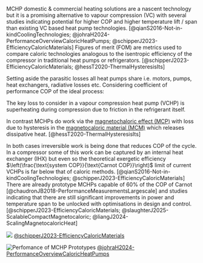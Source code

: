 
MCHP domestic & commercial heating solutions are a nascent technology but it is a promising alternative to vapour compression (VC) with several studies indicating potential for higher COP and higher temperature lift / span than existing VC based heat pump technologies. [@qianS2016-Not-in-kindCoolingTechnologies; @johraH2024-PerformanceOverviewCaloricHeatPumps; @schipperJ2023-EfficiencyCaloricMaterials] Figures of merit (FOM) are metrics used to compare caloric technologies analogous to the isentropic efficiency of the compressor in traditional heat pumps or refrigerators. [@schipperJ2023-EfficiencyCaloricMaterials; @hessT2020-ThermalHysteresisIts]

Setting aside the parasitic losses all heat pumps share i.e. motors, pumps, heat exchangers, radiative losses etc. Considering coefficient of performance COP of the ideal process:

The key loss to consider in a vapour compression heat pump (VCHP) is superheating during compression due to friction in the refrigerant itself.

In contrast MCHPs do work via the [magnetochaloric effect (MCP)](magnetochaloric%20effect%20(MCP).md) with loss due to hysteresis in the [magnetocaloric material (MCM)](magnetocaloric%20material%20(MCM).md) which releases dissipative heat. [@hessT2020-ThermalHysteresisIts]

In both cases irreversible work is being done that reduces COP of the cycle. In a compressor some of this work can be captured by an internal heat exchanger (IHX) but even so the theoretical exergetic efficiency $\left(\frac{\text{system COP}}{\text{Carnot COP}}\right)$ limit of current VCHPs is far below that of caloric methods. [@qianS2016-Not-in-kindCoolingTechnologies; @schipperJ2023-EfficiencyCaloricMaterials] There are already prototype MCHPs capable of 60% of the COP of Carnot [@chaudronJB2018-PerformanceMeasurementsLargescale] and studies indicating that there are still significant improvements in power and temperature span to be unlocked with optimisations in design and control. [@schipperJ2023-EfficiencyCaloricMaterials; @slaughterJ2025-ScalableCompactMagnetocaloric; @liangJ2024-ScalingMagnetocaloricHeat]

![](figure-11-x161-y420.png) [@schipperJ2023-EfficiencyCaloricMaterials](@schipperJ2023-EfficiencyCaloricMaterials.md)

![Perfomance of MCHP Prototypes](figure-16-x53-y438.png) [@johraH2024-PerformanceOverviewCaloricHeatPumps](@johraH2024-PerformanceOverviewCaloricHeatPumps.md)

